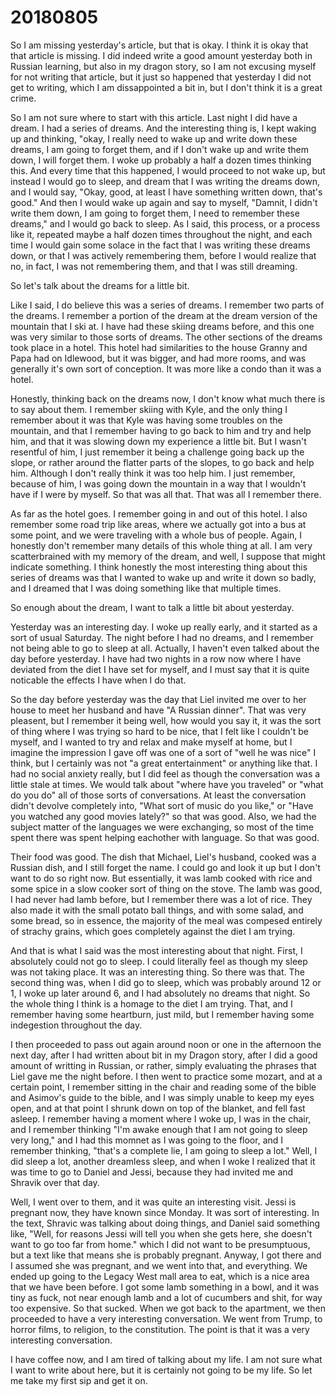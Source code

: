 # 20180805
So I am missing yesterday's article, but that is okay. I think it is okay that
that article is missing. I did indeed write a good amount yesterday both in
Russian learning, but also in my dragon story, so I am not excusing myself for
not writing that article, but it just so happened that yesterday I did not get
to writing, which I am dissappointed a bit in, but I don't think it is a great
crime.

So I am not sure where to start with this article. Last night I did have a
dream. I had a series of dreams. And the interesting thing is, I kept waking
up and thinking, "okay, I really need to wake up and write down these dreams, I
am going to forget them, and if I don't wake up and write them down, I will
forget them. I woke up probably a half a dozen times thinking this. And every
time that this happened, I would proceed to not wake up, but instead I would go
to sleep, and dream that I was writing the dreams down, and I would say, "Okay,
good, at least I have something written down, that's good." And then I would
wake up again and say to myself, "Damnit, I didn't write them down, I am going
to forget them, I need to remember these dreams," and I would go back to sleep.
As I said, this process, or a process like it, repeated maybe a half dozen
times throughout the night, and each time I would gain some solace in the fact
that I was writing these dreams down, or that I was actively remembering them,
before I would realize that no, in fact, I was not remembering them, and that I
was still dreaming.

So let's talk about the dreams for a little bit.

Like I said, I do believe this was a series of dreams. I remember two parts of
the dreams. I remember a portion of the dream at the dream version of the
mountain that I ski at. I have had these skiing dreams before, and this one was
very similar to those sorts of dreams. The other sections of the dreams took
place in a hotel. This hotel had similarities to the house Granny and Papa had
on Idlewood, but it was bigger, and had more rooms, and was generally it's own
sort of conception. It was more like a condo than it was a hotel.

Honestly, thinking back on the dreams now, I don't know what much there is to
say about them. I remember skiing with Kyle, and the only thing I remember
about it was that Kyle was having some troubles on the mountain, and that I
remember having to go back to him and try and help him, and that it was slowing
down my experience a little bit. But I wasn't resentful of him, I just remember
it being a challenge going back up the slope, or rather around the flatter
parts of the slopes, to go back and help him. Although I don't really think it
was too help him. I just remember, because of him, I was going down the
mountain in a way that I wouldn't have if I were by myself. So that was all
that. That was all I remember there.

As far as the hotel goes. I remember going in and out of this hotel. I also
remember some road trip like areas, where we actually got into a bus at some
point, and we were traveling with a whole bus of people. Again, I honestly
don't remember many details of this whole thing at all. I am very
scatterbrained with my memory of the dream, and well, I suppose that might
indicate something. I think honestly the most interesting thing about this
series of dreams was that I wanted to wake up and write it down so badly, and I
dreamed that I was doing something like that multiple times.

So enough about the dream, I want to talk a little bit about yesterday.

Yesterday was an interesting day. I woke up really early, and it started as a
sort of usual Saturday. The night before I had no dreams, and I remember not
being able to go to sleep at all. Actually, I haven't even talked about the day
before yesterday. I have had two nights in a row now where I have deviated from
the diet I have set for myself, and I must say that it is quite noticable the
effects I have when I do that.

So the day before yesterday was the day that Liel invited me over to her house
to meet her husband and have "A Russian dinner". That was very pleasent, but I
remember it being well, how would you say it, it was the sort of thing where I
was trying so hard to be nice, that I felt like I couldn't be myself, and I
wanted to try and relax and make myself at home, but I imagine the impression I
gave off was one of a sort of "well he was nice" I think, but I certainly was
not "a great entertainment" or anything like that. I had no social anxiety
really, but I did feel as though the conversation was a little stale at times.
We would talk about "where have you traveled" or "what do you do" all of those
sorts of conversations. At least the conversation didn't devolve completely
into, "What sort of music do you like," or "Have you watched any good movies
lately?" so that was good. Also, we had the subject matter of the languages we
were exchanging, so most of the time spent there was spent helping eachother
with language. So that was good.

Their food was good. The dish that Michael, Liel's husband, cooked was a
Russian dish, and I still forget the name. I could go and look it up but I
don't want to do so right now. But essentially, it was lamb cooked with rice
and some spice in a slow cooker sort of thing on the stove. The lamb was good,
I had never had lamb before, but I remember there was a lot of rice. They also
made it with the small potato ball things, and with some salad, and some bread,
so in essence, the majority of the meal was compesed entirely of strachy
grains, which goes completely against the diet I am trying.

And that is what I said was the most interesting about that night. First, I
absolutely could not go to sleep. I could literally feel as though my sleep was
not taking place. It was an interesting thing. So there was that. The second
thing was, when I did go to sleep, which was probably around 12 or 1, I woke up
later around 6, and I had absolutely no dreams that night. So the whole thing
I think is a homage to the diet I am trying. That, and I remember having some
heartburn, just mild, but I remember having some indegestion throughout the
day.

I then proceeded to pass out again around noon or one in the afternoon the next
day, after I had written about bit in my Dragon story, after I did a good
amount of writting in Russian, or rather, simply evaluating the phrases that
Liel gave me the night before. I then went to practice some mozart, and at a
certain point, I remember sitting in the chair and reading some of the bible
and Asimov's guide to the bible, and I was simply unable to keep my eyes open,
and at that point I shrunk down on top of the blanket, and fell fast asleep. I
remember having a moment where I woke up, I was in the chair, and I remember
thinking "I'm awake enough that I am not going to sleep very long," and I had
this momnet as I was going to the floor, and I remember thinking, "that's a
complete lie, I am going to sleep a lot." Well, I did sleep a lot, another
dreamless sleep, and when I woke I realized that it was time to go to Daniel
and Jessi, because they had invited me and Shravik over that day.

Well, I went over to them, and it was quite an interesting visit. Jessi is
pregnant now, they have known since Monday. It was sort of interesting. In the
text, Shravic was talking about doing things, and Daniel said something like,
"Well, for reasons Jessi will tell you when she gets here, she doesn't want to
go too far from home." which I did not want to be presumptuous, but a text like
that means she is probably pregnant. Anyway, I got there and I assumed she was
pregnant, and we went into that, and everything. We ended up going to the
Legacy West mall area to eat, which is a nice area that we have been before. I
got some lamb something in a bowl, and it was tiny as fuck, not near enough
lamb and a lot of cucumbers and shit, for way too expensive. So that sucked.
When we got back to the apartment, we then proceeded to have a very interesting
conversation. We went from Trump, to horror films, to religion, to the
constitution. The point is that it was a very interesting conversation.

I have coffee now, and I am tired of talking about my life. I am not sure what
I want to write about here, but it is certainly not going to be my life. So let
me take my first sip and get it on.
